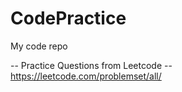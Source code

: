 # CodePractice
My code repo

-- Practice Questions from Leetcode
-- https://leetcode.com/problemset/all/
